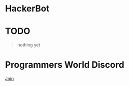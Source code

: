 # HackerBot


# TODO
> nothing yet


# Programmers World Discord
[Join](https://discord.gg/29Zsaymbum)
